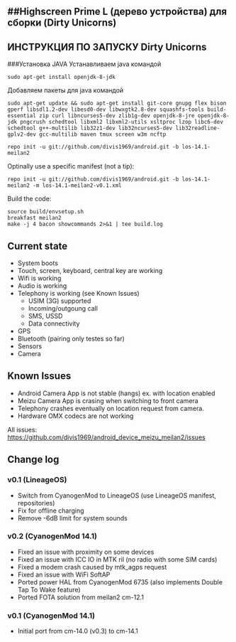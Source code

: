 ##Highscreen Prime L (дерево устройства) для сборки (Dirty Unicorns)
---------------
ИНСТРУКЦИЯ ПО ЗАПУСКУ Dirty Unicorns
---------------

###Установка JAVA
Устанавливаем java командой
```
sudo apt-get install openjdk-8-jdk
```
Добавляем пакеты для java командой
```
sudo apt-get update && sudo apt-get install git-core gnupg flex bison gperf libsdl1.2-dev libesd0-dev libwxgtk2.8-dev squashfs-tools build-essential zip curl libncurses5-dev zlib1g-dev openjdk-8-jre openjdk-8-jdk pngcrush schedtool libxml2 libxml2-utils xsltproc lzop libc6-dev schedtool g++-multilib lib32z1-dev lib32ncurses5-dev lib32readline-gplv2-dev gcc-multilib maven tmux screen w3m ncftp
```





















    repo init -u git://github.com/divis1969/android.git -b los-14.1-meilan2

Optinally use a specific manifest (not a tip):

    repo init -u git://github.com/divis1969/android.git -b los-14.1-meilan2 -m los-14.1-meilan2-v0.1.xml

Build the code:

    source build/envsetup.sh
    breakfast meilan2
    make -j 4 bacon showcommands 2>&1 | tee build.log

Current state
-------------

- System boots
- Touch, screen, keyboard, central key are working
- Wifi is working
- Audio is working
- Telephony is working (see Known Issues)
    - USIM (3G) supported
    - Incoming/outgoung call
    - SMS, USSD
    - Data connectivity
- GPS
- Bluetooth (pairing only testes so far)
- Sensors
- Camera

Known Issues
-------------
- Android Camera App is not stable (hangs) ex. with location enabled
- Meizu Camera App is crasing when switching to front camera
- Telephony crashes eventually on location request from camera. 
- Hardware OMX codecs are not working

All issues: https://github.com/divis1969/android_device_meizu_meilan2/issues

Change log
----------

### v0.1 (LineageOS)
- Switch from CyanogenMod to LineageOS (use LineageOS manifest, repositories)
- Fix for offline charging
- Remove -6dB limit for system sounds

### v0.2 (CyanogenMod 14.1)
- Fixed an issue with proximity on some devices
- Fixed an issue with ICC IO in MTK ril (no radio with some SIM cards)
- Fixed a modem crash caused by mtk_agps request
- Fixed an issue with WiFi SoftAP
- Ported power HAL from CyanogenMod 6735 (also implements Double Tap To Wake feature)
- Ported FOTA solution from meilan2 cm-12.1

### v0.1 (CyanogenMod 14.1)
- Initial port from cm-14.0 (v0.3) to cm-14.1

